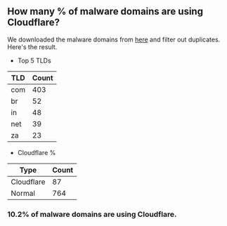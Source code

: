 ## How many % of malware domains are using Cloudflare?


We downloaded the malware domains from [here](https://urlhaus.abuse.ch) and filter out duplicates.
Here's the result.


[//]: # (start replacement)


- Top 5 TLDs

| TLD | Count |
| --- | --- |
| com | 403 |
| br | 52 |
| in | 48 |
| net | 39 |
| za | 23 |


- Cloudflare %

| Type | Count |
| --- | --- |
| Cloudflare | 87 |
| Normal | 764 |


### 10.2% of malware domains are using Cloudflare.